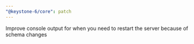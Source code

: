 ```yaml
---
"@keystone-6/core": patch
---
```


Improve console output for when you need to restart the server because of schema changes
